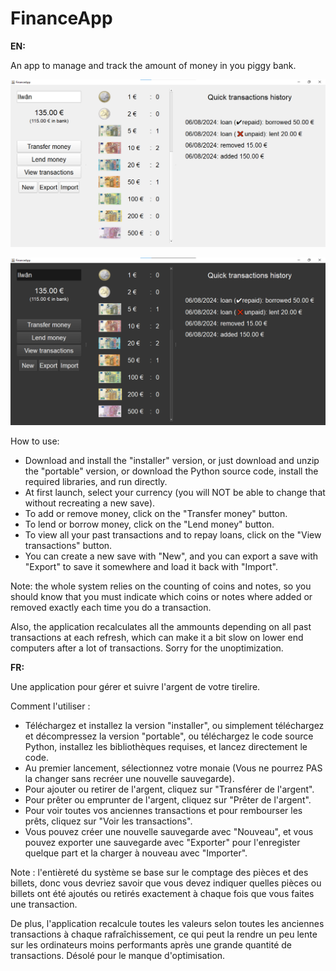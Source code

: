 # FinanceApp

**EN:**

An app to manage and track the amount of money in you piggy bank.

![](image/README/1722936346970.png "Light mode UI")

![1722936445321](image/README/1722936445321.png)


How to use:

- Download and install the "installer" version, or just download and unzip the "portable" version, or download the Python source code, install the required libraries, and run directly.
- At first launch, select your currency (you will NOT be able to change that without recreating a new save).
- To add or remove money, click on the "Transfer money" button.
- To lend or borrow money, click on the "Lend money" button.
- To view all your past transactions and to repay loans, click on the "View transactions" button.
- You can create a new save with "New", and you can export a save with "Export" to save it somewhere and load it back with "Import".

Note: the whole system relies on the counting of coins and notes, so you should know that you must indicate which coins or notes where added or removed exactly each time you do a transaction.

Also, the application recalculates all the ammounts depending on all past transactions at each refresh, which can make it a bit slow on lower end computers after a lot of transactions. Sorry for the unoptimization.

**FR:**

Une application pour gérer et suivre l'argent de votre tirelire.

Comment l'utiliser :

- Téléchargez et installez la version "installer", ou simplement téléchargez et décompressez la version "portable", ou téléchargez le code source Python, installez les bibliothèques requises, et lancez directement le code.
- Au premier lancement, sélectionnez votre monaie (Vous ne pourrez PAS la changer sans recréer une nouvelle sauvegarde).
- Pour ajouter ou retirer de l'argent, cliquez sur "Transférer de l'argent".
- Pour prêter ou emprunter de l'argent, cliquez sur "Prêter de l'argent".
- Pour voir toutes vos anciennes transactions et pour rembourser les prêts, cliquez sur "Voir les transactions".
- Vous pouvez créer une nouvelle sauvegarde avec "Nouveau", et vous pouvez exporter une sauvegarde avec "Exporter" pour l'enregister quelque part et la charger à nouveau avec "Importer".

Note : l'entièreté du système se base sur le comptage des pièces et des billets, donc vous devriez savoir que vous devez indiquer quelles pièces ou billets ont été ajoutés ou retirés exactement à chaque fois que vous faites une transaction.

De plus, l'application recalcule toutes les valeurs selon toutes les anciennes transactions à chaque rafraîchissement, ce qui peut la rendre un peu lente sur les ordinateurs moins performants après une grande quantité de transactions. Désolé pour le manque d'optimisation.
